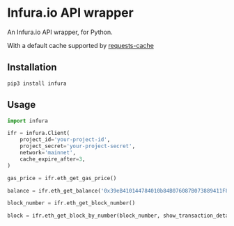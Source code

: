 # Infura.io API wrapper

An Infura.io API wrapper, for Python.

With a default cache supported by [requests-cache](https://github.com/reclosedev/requests-cache)

## Installation
```
pip3 install infura
```

## Usage
```python
import infura

ifr = infura.Client(
    project_id='your-project-id',
    project_secret='your-project-secret',
    network='mainnet',
    cache_expire_after=3,
)

gas_price = ifr.eth_get_gas_price()

balance = ifr.eth_get_balance('0x39eB410144784010b84B076087B073889411F878')

block_number = ifr.eth_get_block_number()

block = ifr.eth_get_block_by_number(block_number, show_transaction_details: bool = False)
```

